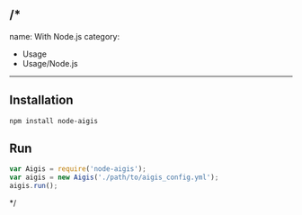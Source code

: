 /*
---
name: With Node.js
category:
  - Usage
  - Usage/Node.js
---

## Installation

```
npm install node-aigis
```

## Run

```js
var Aigis = require('node-aigis');
var aigis = new Aigis('./path/to/aigis_config.yml');
aigis.run();
```

*/
